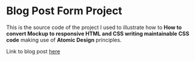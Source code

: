# Blog Post Form Project

This is the source code of the project I used to illustrate how to 
**How to convert Mockup to responsive HTML and CSS writing maintainable CSS code** 
making use of **Atomic Design** principles.

Link to blog post [here](https://sigalambigha.home.blog/2019/11/03/how-to-convert-mockup-to-responsive-html-and-css-using-atomic-design-part-1/)
